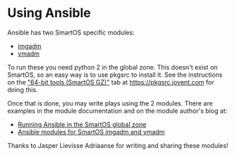 # Using Ansible

Ansible has two SmartOS specific modules:

- [imgadm](http://docs.ansible.com/ansible/latest/imgadm_module.html)
- [vmadm](http://docs.ansible.com/ansible/latest/vmadm_module.html)

To run these you need python 2 in the global zone. This doesn't exist on
SmartOS, so an easy way is to use pkgsrc to install it. See the
instructions on the
["64-bit tools (SmartOS GZ)"](https://pkgsrc.joyent.com/install-on-illumos/)
tab at <https://pkgsrc.joyent.com> for doing this.

Once that is done, you may write plays using the 2 modules. There are
examples in the module documentation and on the module author's blog at:

- [Running Ansible in the SmartOS global zone][ansible-gz]
- [Ansible modules for SmartOS imgadm and vmadm][ansible-imgadm-vmadm]

[ansible-gz]: https://blog.jasper.la/running-ansible-in-the-smartos-global-zone/
[ansible-imgadm-vmadm]: https://blog.jasper.la/ansible-modules-for-smartos-imgadm-and-vmadm/

Thanks to Jasper Lievisse Adriaanse for writing and sharing these
modules!
